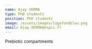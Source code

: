 ```yaml
---
name: Ajay VERMA
type: PhD students
position: PhD students
image: /assets/images/logofondbleu.png
email: Ajay.VERMA@espci.fr
---
```

Prebiotic compartments